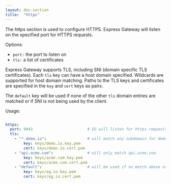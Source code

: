 ```yaml
---
layout: doc-section
title:  "https"
---
```

The https section is used to configure HTTPS. Express Gateway will listen on the specified port for HTTPS requests.

Options:
- `port:` the port to listen on
- `tls:` a list of certificates

Express Gateway supports TLS, including SNI (domain specific TLS certificates). Each `tls` key can have a host domain specified.  Wildcards are supported for host domain matching. Paths to the TLS keys and certificates are specified in the `key` and `cert` keys as pairs.

The `default` key will be used if none of the other `tls` domain entries are matched or if SNI is not being used by the client.

Usage:
```yaml

https:
  port: 9443                        # EG will listen for https requests on port 9443
  tls:
    - "*.demo.io":                  # will match any subdomain for demo.io
        key: keys/demo.io.key.pem
        cert: keys/demo.io.cert.pem
    - "api.acme.com":               # will only match api.acme.com
        key: keys/acme.com.key.pem
        cert: keys/acme.com.cert.pem
    - "default":                    # will be used if no match above or if SNI is not used
        key: keys/eg.io.key.pem
        cert: keys/eg.io.cert.pem

```
